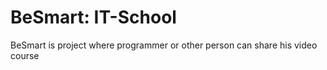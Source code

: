 # BeSmart: IT-School
BeSmart is project where programmer or other person can share his video course
